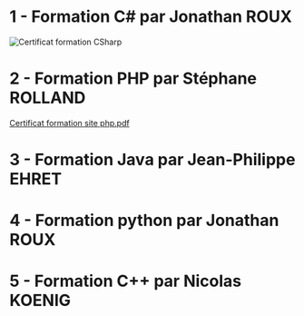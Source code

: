 # 1 - Formation C# par Jonathan ROUX

![Certificat formation CSharp](https://github.com/user-attachments/assets/cd9cf00b-df67-4cfa-b442-cff0e5fc5472)

# 2 - Formation PHP par Stéphane ROLLAND

[Certificat formation site php.pdf](https://github.com/user-attachments/files/20984229/Certificat.formation.site.php.pdf)

# 3 - Formation Java par Jean-Philippe EHRET

# 4 - Formation python par Jonathan ROUX

# 5 - Formation C++ par Nicolas KOENIG
